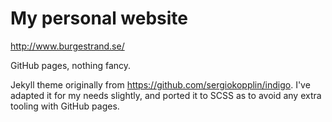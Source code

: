 # My personal website

<http://www.burgestrand.se/>

GitHub pages, nothing fancy.

Jekyll theme originally from https://github.com/sergiokopplin/indigo. I've
adapted it for my needs slightly, and ported it to SCSS as to avoid any extra
tooling with GitHub pages.
